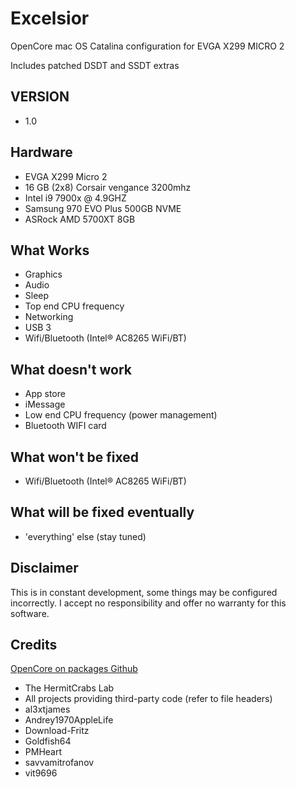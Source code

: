 # Excelsior
OpenCore mac OS Catalina configuration for EVGA X299 MICRO 2

Includes patched DSDT and SSDT extras

VERSION
-
+ 1.0


Hardware
-
+ EVGA X299 Micro 2
+ 16 GB (2x8) Corsair vengance 3200mhz
+ Intel i9 7900x @ 4.9GHZ
+ Samsung 970 EVO Plus 500GB NVME
+ ASRock AMD 5700XT 8GB

What Works
-
+ Graphics
+ Audio
+ Sleep
+ Top end CPU frequency
+ Networking
+ USB 3
+ Wifi/Bluetooth (Intel® AC8265 WiFi/BT)

What doesn't work
-
+ App store
+ iMessage
+ Low end CPU frequency (power management)
+ Bluetooth WIFI card 

What won't be fixed
-
+ Wifi/Bluetooth (Intel® AC8265 WiFi/BT)

What will be fixed eventually
-
+ 'everything' else (stay tuned)


Disclaimer
-
This is in constant development, some things may be configured incorrectly. I accept no responsibility and offer no warranty for this software. 

Credits
-
[OpenCore on packages Github](https://github.com/acidanthera/OpenCorePkg)

+ The HermitCrabs Lab
+ All projects providing third-party code (refer to file headers)
+ al3xtjames
+ Andrey1970AppleLife
+ Download-Fritz
+ Goldfish64
+ PMHeart
+ savvamitrofanov
+ vit9696





